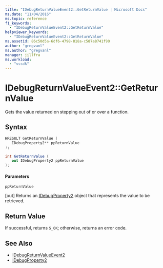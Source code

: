 ```yaml
---
title: "IDebugReturnValueEvent2::GetReturnValue | Microsoft Docs"
ms.date: "11/04/2016"
ms.topic: reference
f1_keywords:
  - "IDebugReturnValueEvent2::GetReturnValue"
helpviewer_keywords:
  - "IDebugReturnValueEvent2::GetReturnValue"
ms.assetid: 86c50d5a-6df6-4798-818a-c587a8741f90
author: "gregvanl"
ms.author: "gregvanl"
manager: jillfra
ms.workload:
  - "vssdk"
---
```

# IDebugReturnValueEvent2::GetReturnValue
Gets the value returned on stepping out of or over a function.

## Syntax

```cpp
HRESULT GetReturnValue ( 
   IDebugProperty2** ppReturnValue
);
```

```csharp
int GetReturnValue ( 
   out IDebugProperty2 ppReturnValue
);
```

#### Parameters
 `ppReturnValue`

 [out] Returns an [IDebugProperty2](../../../extensibility/debugger/reference/idebugproperty2.md) object that represents the value to be retrieved.

## Return Value
 If successful, returns `S_OK`; otherwise, returns an error code.

## See Also
- [IDebugReturnValueEvent2](../../../extensibility/debugger/reference/idebugreturnvalueevent2.md)
- [IDebugProperty2](../../../extensibility/debugger/reference/idebugproperty2.md)